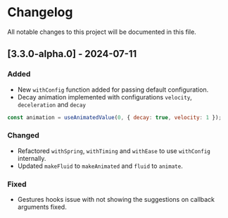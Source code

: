 # Changelog

All notable changes to this project will be documented in this file.

## [3.3.0-alpha.0] - 2024-07-11

### Added

- New `withConfig` function added for passing default configuration.
- Decay animation implemented with configurations `velocity`, `deceleration` and `decay`

```js
const animation = useAnimatedValue(0, { decay: true, velocity: 1 });
```

### Changed

- Refactored `withSpring`, `withTiming` and `withEase` to use `withConfig` internally.
- Updated `makeFluid` to `makeAnimated` and `fluid` to `animate`.

### Fixed

- Gestures hooks issue with not showing the suggestions on callback arguments fixed.
